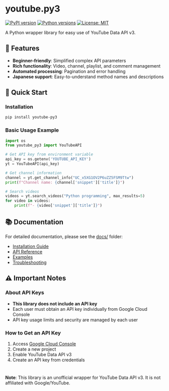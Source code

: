 # youtube.py3

[![PyPI version](https://badge.fury.io/py/youtube-py3.svg)](https://badge.fury.io/py/youtube-py3)
[![Python versions](https://img.shields.io/pypi/pyversions/youtube-py3.svg)](https://pypi.org/project/youtube-py3/)
[![License: MIT](https://img.shields.io/badge/License-MIT-yellow.svg)](https://opensource.org/licenses/MIT)

A Python wrapper library for easy use of YouTube Data API v3.

## 🎯 Features

- **Beginner-friendly**: Simplified complex API parameters
- **Rich functionality**: Video, channel, playlist, and comment management
- **Automated processing**: Pagination and error handling
- **Japanese support**: Easy-to-understand method names and descriptions

## 🚀 Quick Start

### Installation

```bash
pip install youtube-py3
```

### Basic Usage Example

```python
import os
from youtube_py3 import YouTubeAPI

# Get API key from environment variable
api_key = os.getenv('YOUTUBE_API_KEY')
yt = YouTubeAPI(api_key)

# Get channel information
channel = yt.get_channel_info("UC_x5XG1OV2P6uZZ5FSM9Ttw")
print(f"Channel name: {channel['snippet']['title']}")

# Search videos
videos = yt.search_videos("Python programming", max_results=5)
for video in videos:
    print(f"- {video['snippet']['title']}")
```

## 📚 Documentation

For detailed documentation, please see the [docs/](docs/) folder:

- [Installation Guide](docs/installation.md)
- [API Reference](docs/api_reference.md)
- [Examples](docs/examples/)
- [Troubleshooting](docs/troubleshooting.md)

## ⚠️ Important Notes

### About API Keys
- **This library does not include an API key**
- Each user must obtain an API key individually from Google Cloud Console
- API key usage limits and security are managed by each user

### How to Get an API Key
1. Access [Google Cloud Console](https://console.cloud.google.com/)
2. Create a new project
3. Enable YouTube Data API v3
4. Create an API key from credentials

#

**Note**: This library is an unofficial wrapper for YouTube Data API v3. It is not affiliated with Google/YouTube.